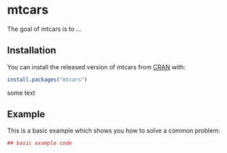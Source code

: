 # mtcars

The goal of mtcars is to ...

## Installation

You can install the released version of mtcars from [CRAN](https://CRAN.R-project.org) with:

``` r
install.packages("mtcars")
```


some text
## Example

This is a basic example which shows you how to solve a common problem:

``` r
## basic example code
```

